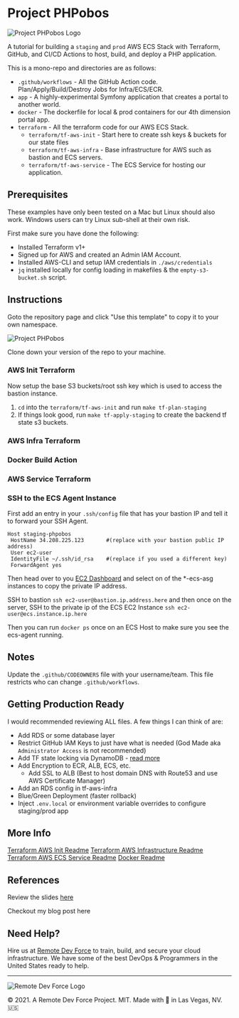 # Project PHPobos

![Project PHPobos Logo](https://www.remotedevforce.com/wp-content/uploads/2021/09/project-phpobos.png)

A tutorial for building a `staging` and `prod` AWS ECS Stack with Terraform, GitHub, and CI/CD Actions to host, build, and deploy a PHP application.

This is a mono-repo and directories are as follows:

* `.github/workflows` - All the GitHub Action code. Plan/Apply/Build/Destroy Jobs for Infra/ECS/ECR.
* `app` - A highly-experimental Symfony application that creates a portal to another world.
* `docker` - The dockerfile for local & prod containers for our 4th dimension portal app.
* `terraform` - All the terraform code for our AWS ECS Stack.
  * `terraform/tf-aws-init` - Start here to create ssh keys & buckets for our state files
  * `terraform/tf-aws-infra` - Base infrastructure for AWS such as bastion and ECS servers.
  * `terraform/tf-aws-service` - The ECS Service for hosting our application.

## Prerequisites

These examples have only been tested on a Mac but Linux should also work. Windows users can try Linux sub-shell at their own risk.

First make sure you have done the following:

 * Installed Terraform v1+
 * Signed up for AWS and created an Admin IAM Account. 
 * Installed AWS-CLI and setup IAM credentials in `./aws/credentials`
 * `jq` installed locally for config loading in makefiles & the `empty-s3-bucket.sh` script.

## Instructions

Goto the repository page and click "Use this template" to copy it to your own namespace.

![Project PHPobos](https://www.remotedevforce.com/wp-content/uploads/2021/09/github-phpobos-repo.png)

Clone down your version of the repo to your machine.

### AWS Init Terraform
Now setup the base S3 buckets/root ssh key which is used to access the bastion instance.
 1. `cd` into the `terraform/tf-aws-init` and run `make tf-plan-staging`
 1. If things look good, run `make tf-apply-staging` to create the backend tf state s3 buckets.

### AWS Infra Terraform

### Docker Build Action

### AWS Service Terraform

### SSH to the ECS Agent Instance

First add an entry in your `.ssh/config` file that has your bastion IP and tell it to forward your SSH Agent.

```
Host staging-phpobos
 HostName 34.208.225.123       #(replace with your bastion public IP address)
 User ec2-user
 IdentityFile ~/.ssh/id_rsa    #(replace if you used a different key)
 ForwardAgent yes
```

Then head over to you [EC2 Dashboard](https://us-west-2.console.aws.amazon.com/ec2/v2/home?region=us-west-2#Instances:sort=instanceId) and select on of the *-ecs-asg instances to copy the private IP address.

SSH to bastion `ssh ec2-user@bastion.ip.address.here` and then once on the server, SSH to the private ip of the ECS EC2 Instance `ssh ec2-user@ecs.instance.ip.here`

Then you can run `docker ps` once on an ECS Host to make sure you see the ecs-agent running.

## Notes

Update the `.github/CODEOWNERS` file with your username/team. This file restricts who can change `.github/workflows`.

## Getting Production Ready

I would recommended reviewing ALL files. A few things I can think of are:

 * Add RDS or some database layer
 * Restrict GitHub IAM Keys to just have what is needed (God Made aka `Administrator Access` is not recommended) 
 * Add TF state locking via DynamoDB - [read more](https://www.terraform.io/docs/language/settings/backends/s3.html)
 * Add Encryption to ECR, ALB, ECS, etc.
   * Add SSL to ALB (Best to host domain DNS with Route53 and use AWS Certificate Manager)
 * Add an RDS config in tf-aws-infra
 * Blue/Green Deployment (faster rollback)
 * Inject `.env.local` or environment variable overrides to configure staging/prod app

## More Info

[Terraform AWS Init Readme](terraform/tf-aws-init/README.md)
[Terraform AWS Infrastructure Readme](terraform/tf-aws-infra/README.md)
[Terraform AWS ECS Service Readme](terraform/tf-aws-service/README.md)
[Docker Readme](docker/README.md)

## References

Review the slides [here](https://docs.google.com/presentation/d/1jCc5mVfBomk9e_JRizkk570Fu_sqngFXb-TeQy1Ladw/edit?usp=sharing)

Checkout my blog post here

## Need Help?

Hire us at [Remote Dev Force](https://www.remotedevforce.com) to train, build, and secure your cloud infrastructure. We have some of the best DevOps & Programmers in the United States ready to help.

--- 
![Remote Dev Force Logo](https://www.remotedevforce.com/wp-content/uploads/2019/02/RemoteDevForce_Logo.png)

© 2021. A Remote Dev Force Project. MIT. Made with 💪 in Las Vegas, NV. 🇺🇸